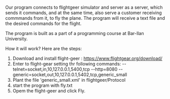 Our program connects to flightgeer simulator and server as a server, 
which sends it commands, and at the same time, also serve a customer receiving commmands from it, to fly the plane.
The program will receive a text file and the desired commands for the flight. 

The program is built as a part of a programming course at Bar-Ilan University.


How it will work?
Here are the steps:

1. Download and install flight-geer : https://www.flightgear.org/download/
2. Enter to flight-gear setting thr following commands:
  --telnet=socket,in,10,127.0.0.1,5400,tcp --http=8080
  --generic=socket,out,10,127.0.0.1,5402,tcp,generic_small
3. Plant the file 'generic_small.xml' in flightgeer/Protocol
4. start the program with fly.txt
5. Opem the flight-geer and click Fly.
